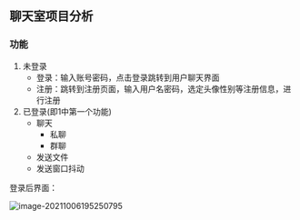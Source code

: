 ## 聊天室项目分析

### 功能

1. 未登录
   - 登录：输入账号密码，点击登录跳转到用户聊天界面
   - 注册：跳转到注册页面，输入用户名密码，选定头像性别等注册信息，进行注册
2. 已登录(即1中第一个功能)
   - 聊天
     - 私聊
     - 群聊
   - 发送文件
   - 发送窗口抖动



登录后界面：

![image-20211006195250795](C:\Users\lzw\AppData\Roaming\Typora\typora-user-images\image-20211006195250795.png)